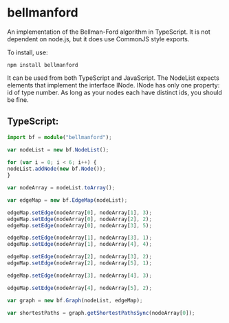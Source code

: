 bellmanford
===========

An implementation of the Bellman-Ford algorithm in TypeScript.
It is not dependent on node.js, but it does use CommonJS style
exports.

To install, use:
	
	npm install bellmanford

It can be used from both TypeScript and JavaScript. The NodeList
expects elements that implement the interface INode. INode has only
one property: id of type number. As long as your nodes each have
distinct ids, you should be fine.

TypeScript:
-----------

```TypeScript
import bf = module("bellmanford");

var nodeList = new bf.NodeList();
    
for (var i = 0; i < 6; i++) {
nodeList.addNode(new bf.Node());
}

var nodeArray = nodeList.toArray();

var edgeMap = new bf.EdgeMap(nodeList);

edgeMap.setEdge(nodeArray[0], nodeArray[1], 3);
edgeMap.setEdge(nodeArray[0], nodeArray[2], 2);
edgeMap.setEdge(nodeArray[0], nodeArray[3], 5);

edgeMap.setEdge(nodeArray[1], nodeArray[3], 1);
edgeMap.setEdge(nodeArray[1], nodeArray[4], 4);

edgeMap.setEdge(nodeArray[2], nodeArray[3], 2);
edgeMap.setEdge(nodeArray[2], nodeArray[5], 1);

edgeMap.setEdge(nodeArray[3], nodeArray[4], 3);

edgeMap.setEdge(nodeArray[4], nodeArray[5], 2);

var graph = new bf.Graph(nodeList, edgeMap);

var shortestPaths = graph.getShortestPathsSync(nodeArray[0]);
```
